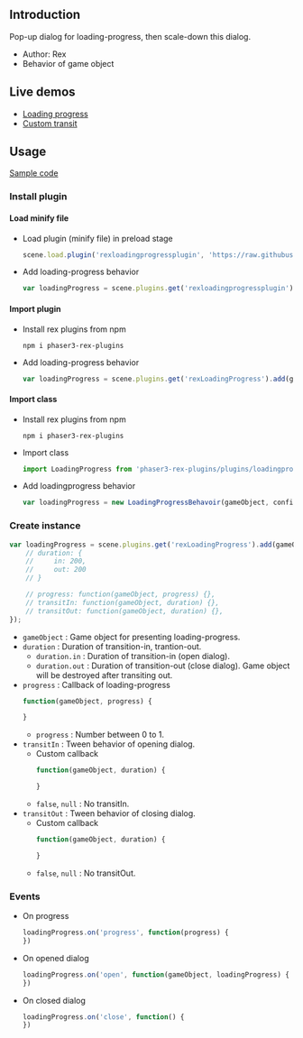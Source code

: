 ## Introduction

Pop-up dialog for loading-progress, then scale-down this dialog.

- Author: Rex
- Behavior of game object

## Live demos

- [Loading progress](https://codepen.io/rexrainbow/pen/NWYNZgO)
- [Custom transit](https://codepen.io/rexrainbow/pen/wvmGLJX)

## Usage

[Sample code](https://github.com/rexrainbow/phaser3-rex-notes/tree/master/examples/loading-progress)

### Install plugin

#### Load minify file

- Load plugin (minify file) in preload stage
    ```javascript
    scene.load.plugin('rexloadingprogressplugin', 'https://raw.githubusercontent.com/rexrainbow/phaser3-rex-notes/master/dist/rexloadingprogressplugin.min.js', true);
    ```
- Add loading-progress behavior
    ```javascript
    var loadingProgress = scene.plugins.get('rexloadingprogressplugin').add(gameObject, config);
    ```

#### Import plugin

- Install rex plugins from npm
    ```
    npm i phaser3-rex-plugins
    ```
- Add loading-progress behavior
    ```javascript
    var loadingProgress = scene.plugins.get('rexLoadingProgress').add(gameObject, config);
    ```

#### Import class

- Install rex plugins from npm
    ```
    npm i phaser3-rex-plugins
    ```
- Import class
    ```javascript
    import LoadingProgress from 'phaser3-rex-plugins/plugins/loadingprogress.js';
    ```
- Add loadingprogress behavior
    ```javascript
    var loadingProgress = new LoadingProgressBehavoir(gameObject, config);
    ```

### Create instance

```javascript
var loadingProgress = scene.plugins.get('rexLoadingProgress').add(gameObject, {
    // duration: {
    //     in: 200,
    //     out: 200
    // }

    // progress: function(gameObject, progress) {},
    // transitIn: function(gameObject, duration) {},
    // transitOut: function(gameObject, duration) {},
});
```

- `gameObject` : Game object for presenting loading-progress.
- `duration` : Duration of transition-in, trantion-out.
    - `duration.in` : Duration of transition-in (open dialog).
    - `duration.out` : Duration of transition-out (close dialog). Game object will be destroyed after transiting out.
- `progress` : Callback of loading-progress
    ```javascript
    function(gameObject, progress) {

    }
    ```
    - `progress` : Number between 0 to 1.
- `transitIn` : Tween behavior of opening dialog.
    - Custom callback
        ```javascript
        function(gameObject, duration) {

        }
        ```
    - `false`, `null` : No transitIn.
- `transitOut` : Tween behavior of closing dialog.
    - Custom callback
        ```javascript
        function(gameObject, duration) {

        }
        ```
    - `false`, `null` : No transitOut.

### Events

- On progress
    ```javascript
    loadingProgress.on('progress', function(progress) {
    })
    ```
- On opened dialog
    ```javascript
    loadingProgress.on('open', function(gameObject, loadingProgress) {
    })
    ```
- On closed dialog
    ```javascript
    loadingProgress.on('close', function() {
    })
    ```
